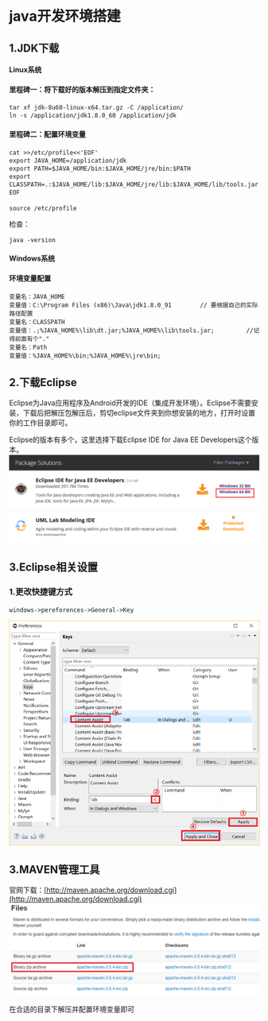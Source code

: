 # java开发环境搭建

## 1.JDK下载

#### Linux系统
#### 里程碑一：将下载好的版本解压到指定文件夹：<br>
```
tar xf jdk-8u60-linux-x64.tar.gz -C /application/
ln -s /application/jdk1.8.0_60 /application/jdk
```

#### 里程碑二：配置环境变量
```
cat >>/etc/profile<<'EOF'
export JAVA_HOME=/application/jdk
export PATH=$JAVA_HOME/bin:$JAVA_HOME/jre/bin:$PATH
export CLASSPATH=.:$JAVA_HOME/lib:$JAVA_HOME/jre/lib:$JAVA_HOME/lib/tools.jar
EOF

source /etc/profile
```

检查：<br>
```
java -version
```

#### Windows系统
#### 环境变量配置
```
变量名：JAVA_HOME
变量值：C:\Program Files (x86)\Java\jdk1.8.0_91        // 要根据自己的实际路径配置
变量名：CLASSPATH
变量值：.;%JAVA_HOME%\lib\dt.jar;%JAVA_HOME%\lib\tools.jar;         //记得前面有个"."
变量名：Path
变量值：%JAVA_HOME%\bin;%JAVA_HOME%\jre\bin;
```

## 2.下载Eclipse
Eclipse为Java应用程序及Android开发的IDE（集成开发环境）。Eclipse不需要安装，下载后把解压包解压后，剪切eclipse文件夹到你想安装的地方，打开时设置你的工作目录即可。<br>

Eclipse的版本有多个，这里选择下载Eclipse IDE for Java EE Developers这个版本。<br>
![fail](img/1.1.PNG)<br>

## 3.Eclipse相关设置
### 1.更改快捷键方式
```
windows->pereforences->General->Key
```
![fail](img/1.3.PNG)<br>

## 3.MAVEN管理工具
官网下载：[http://maven.apache.org/download.cgi](http://maven.apache.org/download.cgi)<br>
![fail](img/1.2.PNG)<br>

在合适的目录下解压并配置环境变量即可<br>



































#
